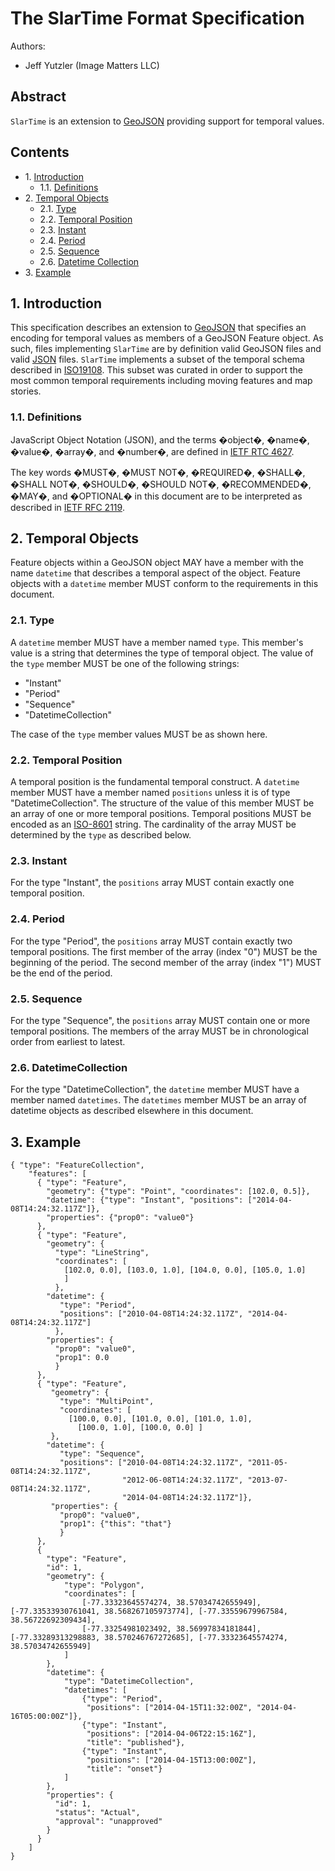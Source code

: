 # The SlarTime Format Specification

Authors:
  * Jeff Yutzler (Image Matters LLC)

## Abstract

`SlarTime` is an extension to [GeoJSON](http://geojson.org/) providing support for temporal values.

## Contents

  * 1\. [Introduction](#1-introduction)
    * 1.1. [Definitions](#11-definitions)
  * 2\. [Temporal Objects](#2-temporal-objects)
    * 2.1. [Type](#21-type)
    * 2.2. [Temporal Position](#22-temporal-position)
    * 2.3. [Instant](#23-instant)
    * 2.4. [Period](#24-period)
    * 2.5. [Sequence](#25-sequence)
    * 2.6. [Datetime Collection](#25-datetime-collection)
  * 3\. [Example](#3-example)

## 1. Introduction

This specification describes an extension to [GeoJSON](http://geojson.org/)
that specifies an encoding for temporal values as members of a GeoJSON Feature object.
As such, files implementing `SlarTime` are by
definition valid GeoJSON files and valid [JSON](http://json.org/) files.
`SlarTime` implements a subset of the temporal schema described in [ISO19108](http://www.iso.org/iso/iso_catalogue/catalogue_tc/catalogue_detail.htm?csnumber=26013).
This subset was curated in order to support the most common temporal requirements including moving features and map stories. 

### 1.1. Definitions

JavaScript Object Notation (JSON), and the terms �object�, �name�, �value�, �array�, and �number�, are defined in [IETF RTC 4627](http://www.ietf.org/rfc/rfc4627.txt).

The key words �MUST�, �MUST NOT�, �REQUIRED�, �SHALL�, �SHALL NOT�, �SHOULD�, �SHOULD NOT�, �RECOMMENDED�, �MAY�, and �OPTIONAL� in this document are to be interpreted as described in [IETF RFC 2119](http://www.ietf.org/rfc/rfc2119.txt).

## 2. Temporal Objects

Feature objects within a GeoJSON object MAY have a member with the name `datetime` that describes a temporal aspect of the object.
Feature objects with a `datetime` member MUST conform to the requirements in this document.

### 2.1. Type

A `datetime` member MUST have a member named `type`. 
This member's value is a string that determines the type of temporal object.
The value of the `type` member MUST be one of the following strings:

   * "Instant"
   * "Period"
   * "Sequence"
   * "DatetimeCollection"
   
The case of the `type` member values MUST be as shown here.

### 2.2. Temporal Position

A temporal position is the fundamental temporal construct. 
A `datetime` member MUST have a member named `positions` unless it is of type "DatetimeCollection".
The structure of the value of this member MUST be an array of one or more temporal positions.
Temporal positions MUST be encoded as an [ISO-8601](http://www.iso.org/iso/home/standards/iso8601.htm) string.
The cardinality of the array MUST be determined by the `type` as described below.

### 2.3. Instant

For the type "Instant", the `positions` array MUST contain exactly one temporal position. 

### 2.4. Period

For the type "Period", the `positions` array MUST contain exactly two temporal positions. 
The first member of the array (index "0") MUST be the beginning of the period. 
The second member of the array (index "1") MUST be the end of the period.

### 2.5. Sequence

For the type "Sequence", the `positions` array MUST contain one or more temporal positions. 
The members of the array MUST be in chronological order from earliest to latest.

### 2.6. DatetimeCollection

For the type "DatetimeCollection", the `datetime` member MUST have a member named `datetimes`.
The `datetimes` member MUST be an array of datetime objects as described elsewhere in this document.

## 3. Example

```
{ "type": "FeatureCollection",
    "features": [
      { "type": "Feature",
        "geometry": {"type": "Point", "coordinates": [102.0, 0.5]},
        "datetime": {"type": "Instant", "positions": ["2014-04-08T14:24:32.117Z"]},
        "properties": {"prop0": "value0"}
      },
      { "type": "Feature",
        "geometry": {
          "type": "LineString",
          "coordinates": [
            [102.0, 0.0], [103.0, 1.0], [104.0, 0.0], [105.0, 1.0]
            ]
          },
        "datetime": {
           "type": "Period", 
           "positions": ["2010-04-08T14:24:32.117Z", "2014-04-08T14:24:32.117Z"]
          },
        "properties": {
          "prop0": "value0",
          "prop1": 0.0
          }
      },
      { "type": "Feature",
         "geometry": {
           "type": "MultiPoint",
           "coordinates": [
             [100.0, 0.0], [101.0, 0.0], [101.0, 1.0],
               [100.0, 1.0], [100.0, 0.0] ]
         },
        "datetime": {
           "type": "Sequence", 
           "positions": ["2010-04-08T14:24:32.117Z", "2011-05-08T14:24:32.117Z", 
                         "2012-06-08T14:24:32.117Z", "2013-07-08T14:24:32.117Z",
                         "2014-04-08T14:24:32.117Z"]},
         "properties": {
           "prop0": "value0",
           "prop1": {"this": "that"}
           }
      },
      {
        "type": "Feature",
        "id": 1,
        "geometry": {
            "type": "Polygon",
            "coordinates": [
                [-77.33323645574274, 38.57034742655949], [-77.33533930761041, 38.568267105973774], [-77.33559679967584, 38.56722692309434],
                [-77.33254981023492, 38.56997834181844], [-77.33289313298883, 38.570246767272685], [-77.33323645574274, 38.57034742655949]
            ]
        },
        "datetime": {
            "type": "DatetimeCollection",
            "datetimes": [
                {"type": "Period",
                 "positions": ["2014-04-15T11:32:00Z", "2014-04-16T05:00:00Z"]},
                {"type": "Instant",
                 "positions": ["2014-04-06T22:15:16Z"],
                 "title": "published"},
                {"type": "Instant",
                 "positions": ["2014-04-15T13:00:00Z"],
                 "title": "onset"}
            ]
        },
        "properties": {
          "id": 1,
          "status": "Actual",
          "approval": "unapproved"
        }
      }
    ]
}
```
